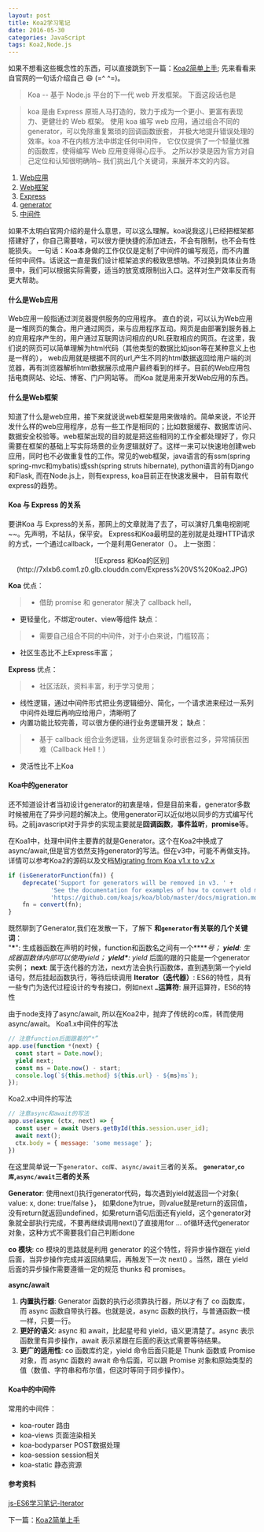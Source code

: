 ```yaml
---
layout: post
title: Koa2学习笔记
date: 2016-05-30
categories: JavaScript
tags: Koa2,Node.js
---
```


如果不想看这些概念性的东西，可以直接跳到下一篇：[Koa2简单上手](/);
先来看看来自官网的一句话介绍自己 :smile: (=^ ^=)。
> Koa -- 基于 Node.js 平台的下一代 web 开发框架。
下面这段话也是

> koa 是由 Express 原班人马打造的，致力于成为一个更小、更富有表现力、更健壮的 Web 框架。 使用 koa 编写 web 应用，通过组合不同的 generator，可以免除重复繁琐的回调函数嵌套， 并极大地提升错误处理的效率。koa 不在内核方法中绑定任何中间件， 它仅仅提供了一个轻量优雅的函数库，使得编写 Web 应用变得得心应手。
之所以抄录是因为官方对自己定位和认知很明确呐~<!--more-->
我们挑出几个关键词，来展开本文的内容。
1. [Web应用](#webapp)
1. [Web框架](#webframework)
1. [Express](#express)
1. [generator](#generator)
1. [中间件](#middleware)

如果不太明白官网介绍的是什么意思，可以这么理解。koa说我这儿已经把框架都搭建好了，你自己需要啥，可以很方便快捷的添加进去，不会有限制，也不会有性能损失。 一句话：Koa本身做的工作仅仅是定制了中间件的编写规范，而不内置任何中间件。话说这一直是我们设计框架追求的极致思想呐。不过换到具体业务场景中，我们可以根据实际需要，适当的放宽或限制出入口。这样对生产效率反而有更大帮助。

<span id='webapp' ></span>
#### 什么是Web应用
Web应用一般指通过浏览器提供服务的应用程序。 直白的说，可以认为Web应用是一堆网页的集合。用户通过网页，来与应用程序互动。网页是由部署到服务器上的应用程序产生的，用户通过互联网访问相应的URL获取相应的网页。在这里，我们说的网页可以简单理解为html代码（其他类型的数据比如json等在某种意义上也是一样的）， web应用就是根据不同的url,产生不同的html数据返回给用户端的浏览器，再有浏览器解析html数据展示成用户最终看到的样子。目前的Web应用包括电商网站、论坛、博客、门户网站等。
而Koa 就是用来开发Web应用的东西。

<span id="webframework"></span>
#### 什么是Web框架
知道了什么是web应用，接下来就说说web框架是用来做啥的。简单来说，不论开发什么样的web应用程序，总有一些工作是相同的；比如数据缓存、数据库访问、数据安全校验等。web框架出现的目的就是把这些相同的工作全都处理好了，你只需要在框架的基础上写实际场景的业务逻辑就好了。这样一来可以快速地创建web应用，同时也不必做重复性的工作。常见的web框架，java语言的有ssm(spring spring-mvc和mybatis)或ssh(spring struts hibernate), python语言的有Django 和Flask, 而在Node.js上，则有express, koa目前正在快速发展中， 目前有取代express的趋势。

<span id="express"></span>
#### Koa 与 Express 的关系
要讲Koa 与 Express的关系，那网上的文章就海了去了，可以演好几集电视剧呢~~。先声明，不站队，保平安。
Express和Koa最明显的差别就是处理HTTP请求的方式，一个通过callback，一个是利用Generator（）。
上一张图：
<center>![Express 和Koa的区别](http://7xlxb6.com1.z0.glb.clouddn.com/Express%20VS%20Koa2.JPG)</center>

**Koa**
优点：
> - 借助 promise 和 generator 解决了 callback hell，
- 更轻量化，不绑定router、view等组件
缺点：
> - 需要自己组合不同的中间件，对于小白来说，门槛较高；
- 社区生态比不上Express丰富；

**Express**
优点：
> - 社区活跃，资料丰富，利于学习使用；
- 线性逻辑，通过中间件形式把业务逻辑细分、简化，一个请求进来经过一系列中间件处理后再响应给用户，清晰明了
- 内置功能比较完善，可以很方便的进行业务逻辑开发；
缺点：
> - 基于 callback 组合业务逻辑，业务逻辑复杂时嵌套过多，异常捕获困难（Callback Hell！）
- 灵活性比不上Koa

<span id="generator"></span>
#### Koa中的generator
还不知道设计者当初设计generator的初衷是啥，但是目前来看，generator多数时候被用在了异步问题的解决上。使用generator可以近似地以同步的方式编写代码。之前javascript对于异步的实现主要就是**回调函数**，**事件监听**，**promise**等。

在Koa1中，处理中间件主要靠的就是Generator。这个在Koa2中换成了async/await,但是官方依然支持generator的写法。但在v3中，可能不再做支持。
详情可以参考Koa2的源码以及文档[Migrating from Koa v1.x to v2.x](https://github.com/koajs/koa/blob/master/docs/migration.md)
```javascript
if (isGeneratorFunction(fn)) {
    deprecate('Support for generators will be removed in v3. ' +
            'See the documentation for examples of how to convert old middleware ' +
            'https://github.com/koajs/koa/blob/master/docs/migration.md');
    fn = convert(fn);
}
```

既然聊到了Generator,我们在发散一下，了解下
**和`generator`有关联的几个关键词**：       
"**\***":  生成器函数在声明的时候，function和函数名之间有一个**\***号；
**yield**:  生成器函数体内部可以使用yield；
**yield\***:  yield* 后面的跟的只能是一个generator实例；
**next**:  属于迭代器的方法，next方法会执行函数体，直到遇到第一个yield语句，然后挂起函数执行，等待后续调用
**Iterator（迭代器）**:  ES6的特性，具有一些专门为迭代过程设计的专有接口，例如next
**`…`运算符**:  展开运算符，ES6的特性


由于node支持了async/await, 所以在Koa2中，抛弃了传统的co库，转而使用async/await。
Koa1.x中间件的写法
```javascript
// 注意function后面跟着的“*”
app.use(function *(next) {
  const start = Date.now();
  yield next;
  const ms = Date.now() - start;
  console.log(`${this.method} ${this.url} - ${ms}ms`);
});
```
Koa2.x中间件的写法
```javascript
// 注意async和await的写法
app.use(async (ctx, next) => {
  const user = await Users.getById(this.session.user_id);
  await next();
  ctx.body = { message: 'some message' };
})
```
在这里简单说一下`generator`、`co库`、`async/await`三者的关系。
**`generator`,`co库`,`async/await`三者的关系**

**Generator**:  使用next()执行generator代码，每次遇到yield就返回一个对象{ value: x, done: true/false }， 如果done为true，则value就是return的返回值，没有return就返回undefined，如果return语句后面还有yield，这个generator对象就全部执行完成，不要再继续调用next()了直接用for ... of循环迭代generator对象，这种方式不需要我们自己判断done

**co 模块**: co 模块的思路就是利用 generator 的这个特性，将异步操作跟在 yield 后面，当异步操作完成并返回结果后，再触发下一次 next() 。当然，跟在 yield 后面的异步操作需要遵循一定的规范 thunks 和 promises。

**async/await**
1. **内置执行器**: Generator 函数的执行必须靠执行器，所以才有了 co 函数库，而 async 函数自带执行器。也就是说，async 函数的执行，与普通函数一模一样，只要一行。
1. **更好的语义**: async 和 await，比起星号和 yield，语义更清楚了。async 表示函数里有异步操作，await 表示紧跟在后面的表达式需要等待结果。
1. **更广的适用性**: co 函数库约定，yield 命令后面只能是 Thunk 函数或 Promise 对象，而 async 函数的 await 命令后面，可以跟 Promise 对象和原始类型的值（数值、字符串和布尔值，但这时等同于同步操作）。

<span id="middleware"></span>
#### Koa中的中间件
常用的中间件：
- koa-router 路由
- koa-views 页面渲染相关
- koa-bodyparser POST数据处理
- koa-session session相关
- koa-static 静态资源



#### 参考资料
[js-ES6学习笔记-Iterator](https://www.cnblogs.com/zczhangcui/p/6502836.html)

下一篇：[Koa2简单上手](/post/5acdd4bb5963ea40b182013c)
